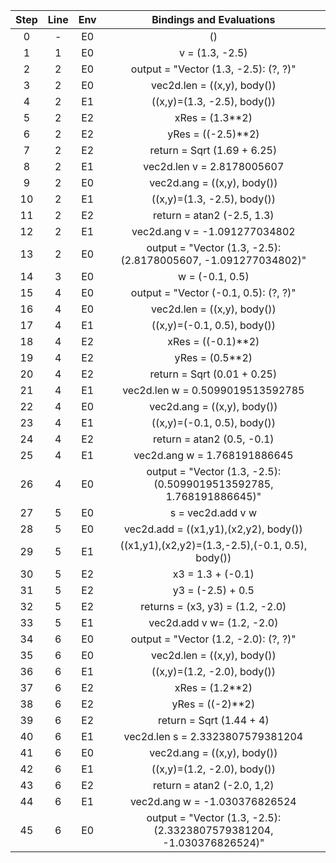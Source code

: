 | Step 	| Line 	| Env 	|                       Bindings and Evaluations                       	|
|:----:	|:----:	|:---:	|:--------------------------------------------------------------------:	|
|   0  	|   -  	|  E0 	|                                  ()                                  	|
|   1  	|   1  	|  E0 	|                            v = (1.3, -2.5)                           	|
|   2  	|   2  	|  E0 	|                 output = "Vector (1.3, -2.5): (?, ?)"                	|
|   3  	|   2  	|  E0 	|                      vec2d.len = ((x,y), body())                     	|
|   4  	|   2  	|  E1 	|                      ((x,y)=(1.3, -2.5), body())                     	|
|   5  	|   2  	|  E2 	|                            xRes = (1.3**2)                           	|
|   6  	|   2  	|  E2 	|                          yRes = ((-2.5)**2)                          	|
|   7  	|   2  	|  E2 	|                      return = Sqrt (1.69 + 6.25)                     	|
|   8  	|   2  	|  E1 	|                      vec2d.len v = 2.8178005607                      	|
|   9  	|   2  	|  E0 	|                      vec2d.ang = ((x,y), body())                     	|
|  10  	|   2  	|  E1 	|                      ((x,y)=(1.3, -2.5), body())                     	|
|  11  	|   2  	|  E2 	|                      return = atan2 (-2.5, 1.3)                      	|
|  12  	|   2  	|  E1 	|                     vec2d.ang v = -1.091277034802                    	|
|  13  	|   2  	|  E0 	|    output = "Vector (1.3, -2.5): (2.8178005607, -1.091277034802)"    	|
|  14  	|   3  	|  E0 	|                            w = (-0.1, 0.5)                           	|
|  15  	|   4  	|  E0 	|                 output = "Vector (-0.1, 0.5): (?, ?)"                	|
|  16  	|   4  	|  E0 	|                      vec2d.len = ((x,y), body())                     	|
|  17  	|   4  	|  E1 	|                      ((x,y)=(-0.1, 0.5), body())                     	|
|  18  	|   4  	|  E2 	|                          xRes = ((-0.1)**2)                          	|
|  19  	|   4  	|  E2 	|                            yRes = (0.5**2)                           	|
|  20  	|   4  	|  E2 	|                      return = Sqrt (0.01 + 0.25)                     	|
|  21  	|   4  	|  E1 	|                   vec2d.len w = 0.5099019513592785                   	|
|  22  	|   4  	|  E0 	|                      vec2d.ang = ((x,y), body())                     	|
|  23  	|   4  	|  E1 	|                      ((x,y)=(-0.1, 0.5), body())                     	|
|  24  	|   4  	|  E2 	|                      return = atan2 (0.5, -0.1)                      	|
|  25  	|   4  	|  E1 	|                     vec2d.ang w = 1.768191886645                     	|
|  26  	|   4  	|  E0 	|  output = "Vector (1.3, -2.5): (0.5099019513592785, 1.768191886645)" 	|
|  27  	|   5  	|  E0 	|                           s = vec2d.add v w                          	|
|  28  	|   5  	|  E0 	|                 vec2d.add = ((x1,y1),(x2,y2), body())                	|
|  29  	|   5  	|  E1 	|           ((x1,y1),(x2,y2)=(1.3,-2.5),(-0.1, 0.5), body())           	|
|  30  	|   5  	|  E2 	|                           x3 = 1.3 + (-0.1)                          	|
|  31  	|   5  	|  E2 	|                           y3 = (-2.5) + 0.5                          	|
|  32  	|   5  	|  E2 	|                   returns = (x3, y3) = (1.2, -2.0)                   	|
|  33  	|   5  	|  E1 	|                      vec2d.add v w=  (1.2, -2.0)                     	|
|  34  	|   6  	|  E0 	|                output = "Vector (1.2,  -2.0): (?, ?)"                	|
|  35  	|   6  	|  E0 	|                      vec2d.len = ((x,y), body())                     	|
|  36  	|   6  	|  E1 	|                      ((x,y)=(1.2, -2.0), body())                     	|
|  37  	|   6  	|  E2 	|                            xRes = (1.2**2)                           	|
|  38  	|   6  	|  E2 	|                           yRes = ((-2)**2)                           	|
|  39  	|   6  	|  E2 	|                       return = Sqrt (1.44 + 4)                       	|
|  40  	|   6  	|  E1 	|                   vec2d.len s = 2.3323807579381204                   	|
|  41  	|   6  	|  E0 	|                      vec2d.ang = ((x,y), body())                     	|
|  42  	|   6  	|  E1 	|                      ((x,y)=(1.2, -2.0), body())                     	|
|  43  	|   6  	|  E2 	|                      return = atan2 (-2.0, 1,2)                      	|
|  44  	|   6  	|  E1 	|                     vec2d.ang w = -1.030376826524                    	|
|  45  	|   6  	|  E0 	| output = "Vector (1.3, -2.5): (2.3323807579381204, -1.030376826524)" 	|